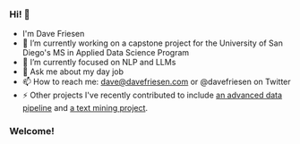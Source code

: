 ### Hi! 👋

- I'm Dave Friesen
- 🔭 I’m currently working on a capstone project for the University of San Diego's MS in Applied Data Science Program
- 🌱 I’m currently focused on NLP and LLMs
- 💬 Ask me about my day job
- 📫 How to reach me: dave@davefriesen.com or @davefriesen on Twitter
- ⚡ Other projects I've recently contributed to include [an advanced data pipeline]([URL](https://github.com/lanewhitmore/BIS_Data_Pipeline)) and [a text mining project]([URL](https://github.com/fausa/Bias_Detection_in_Journalism)).

### Welcome!

<!--
**davefriesen/davefriesen** is a ✨ _special_ ✨ repository because its `README.md` (this file) appears on your GitHub profile.

Here are some ideas to get you started:

- 🔭 I’m currently working on ...
- 🌱 I’m currently learning ...
- 👯 I’m looking to collaborate on ...
- 🤔 I’m looking for help with ...
- 💬 Ask me about ...
- 📫 How to reach me: ...
- 😄 Pronouns: ...
- ⚡ Fun fact: ...
-->
